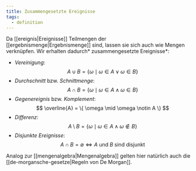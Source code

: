 ```yaml
---
title: Zusammengesetzte Ereignisse
tags: 
  - definition
---
```


Da [[ereignis|Ereignisse]] Teilmengen der [[ergebnismenge|Ergebnismenge]] sind, lassen sie sich auch wie Mengen verknüpfen.
Wir erhalten dadurch* zusammengesetzte Ereignisse*:
- *Vereinigung*:
$$
	A \cup B = \{ \omega \mid \omega \in A \lor \omega \in B \}
$$
- *Durchschnitt* bzw. *Schnittmenge*:
$$
	A \cap B = \{ \omega \mid \omega \in A \land \omega \in B \}
$$
- *Gegenereignis* bzw. *Komplement*:
$$
	\overline{A} = \{ \omega \mid \omega \notin A \}
$$
- *Differenz*:
$$
	A \setminus B = \{ \omega \mid \omega \in A \land \omega \notin B \}
$$
- *Disjunkte Ereignisse*:
$$
	A \cap B = \emptyset \iff A \ \text{und} \ B \ \text{sind disjunkt}
$$

Analog zur [[mengenalgebra|Mengenalgebra]] gelten hier natürlich auch die [[de-morgansche-gesetze|Regeln von De Morgan]].
